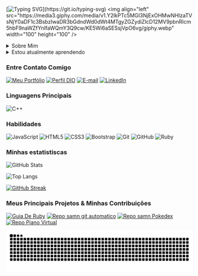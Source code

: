<!-- Imagem de fundo animado 
<p align="center">
  <img src="https://media4.giphy.com/media/v1.Y2lkPTc5MGI3NjExaXV2ZGU1OG9ob3oyeGNlNHA1aGE0NnRndjlvdHdqd2l5ZWwyNDBqYiZlcD12MV9pbnRlcm5hbF9naWZfYnlfaWQmY3Q9Zw/fiOBAj2ZroZYcoGVQG/giphy.webp" alt="Fundo Animado" width="100%" height="auto">
</p>
-->
[![Typing SVG](https://readme-typing-svg.herokuapp.com?font=Pixelify+Sans&pause=1000&color=F7F7F7&center=true&width=435&lines=Me+Chamo+Sam;SEJA+BEM+VINDO+AO+MEU+PERFIL+!)](https://git.io/typing-svg) <img align="left" src="https://media3.giphy.com/media/v1.Y2lkPTc5MGI3NjExOHMwNHIzaTVsNjY0aDF1c3BsbzIwaDR3bGdndWd0dWt4MTgyZGZydiZlcD12MV9pbnRlcm5hbF9naWZfYnlfaWQmY3Q9cw/KE5Wi6aSESsjVpO6vg/giphy.webp" width="100" height="100" />

<details>
  <summary>Sobre Mim</summary>
  - <img src="https://raw.githubusercontent.com/Tarikul-Islam-Anik/Animated-Fluent-Emojis/master/Emojis/Hand%20gestures/Waving%20Hand.png" alt="Waving Hand" width="25" height="25" /> Sam (Samuel Gueds)
   23 anos
  
</details>

<details>
  <summary>Estou atualmente aprendendo</summary>
- DevGames

</details>



### Entre Contato Comigo

[![Meu Portfólio](https://img.shields.io/badge/-Meu%20Portifolio%20-0d1117?style=for-the-badge&logo=firefox&logoColor=c9d1d9)](https://samngueds.github.io/Portfolio/)
[![Perfil DIO](https://img.shields.io/badge/-Meu%20Perfil%20na%20DIO-0d1117?style=for-the-badge&logo=freecodecamp&logoColor=c9d1d9)](https://www.dio.me/users/samnsgueds)
[![E-mail](https://img.shields.io/badge/-Gmail-0d1117?style=for-the-badge&logo=gmail&logoColor=c9d1d9)](mailto:samngueds@gmail.com)
[![LinkedIn](https://img.shields.io/badge/-LinkedIn-0d1117?style=for-the-badge&logo=linkedin&logoColor=c9d1d9)](https://www.linkedin.com/in/samuel-guedes-b899231ab/)
<!--[![Discord](https://img.shields.io/badge/-Discord-0d1117?style=for-the-badge&logo=discord&logoColor=c9d1d9)](_samn_)-->


### Linguagens Principais
![C++](https://img.shields.io/badge/C++-0d1117?style=flat-square&logo=C%2B%2B&logoColor=c9d1d9)
<!--![java](https://img.shields.io/badge/Java-0d1117?style=for-the-badge&logo=openjdk&logoColor=c9d1d9)
![C#](https://img.shields.io/badge/C%23-0d1117?style=for-the-badge&logo=csharp&logoColor=c9d1d9)-->




### Habilidades
![JavaScript](https://img.shields.io/badge/JavaScript-0d1117?style=for-the-badge&logo=javascript&logoColor=c9d1d9)
![HTML5](https://img.shields.io/badge/HTML5-0d1117?style=for-the-badge&logo=html5&logoColor=c9d1d9)
![CSS3](https://img.shields.io/badge/CSS3-0d1117?style=for-the-badge&logo=css3&logoColor=c9d1d9)
![Bootstrap](https://img.shields.io/badge/Bootstrap-0d1117?style=for-the-badge&logo=bootstrap&logoColor=c9d1d9)
![Git](https://img.shields.io/badge/Git-0d1117?style=for-the-badge&logo=git&logoColor=c9d1d9)
![GitHub](https://img.shields.io/badge/GitHub-0d1117?style=for-the-badge&logo=github&logoColor=c9d1d9)
![Ruby](https://img.shields.io/badge/Ruby-0d1117?style=for-the-badge&logo=ruby&logoColor=c9d1d9)



### Minhas estatistiscas
<!-- https://media1.tenor.com/m/iBC-JnnEcaQAAAAC/xp-windows.gif
<img align="margin-rigth: 100px;" src="https://i.gifer.com/origin/9a/9a85181d85f957e7b67a08255807107d_w200.webp" width="190" height="200" />-->
![GitHub Stats](https://github-readme-stats.vercel.app/api?username=Samngueds&theme=transparent&bg_color=0d1117&border_color=c9d1d9&show_icons=true&icon_color=c9d1d9&title_color=c9d1d9&text_color=ffffff)
<!--
https://media1.tenor.com/m/3B9fNHbfAxcAAAAC/anime-animecomputer.gif
https://media.tenor.com/8Yp9XkSvkPIAAAAi/rei-ayanami-bread.gif
<img align="margin-rigth: 100px;" src="https://media1.tenor.com/m/3B9fNHbfAxcAAAAC/anime-animecomputer.gif" width="250" height="180" />-->
![Top Langs](https://github-readme-stats.vercel.app/api/top-langs/?username=Samngueds&layout=compact&bg_color=0d1117&border_color=c9d1d9&title_color=c9d1d9&text_color=ffffff)
<!--
<img src="https://media1.tenor.com/m/aAo5LNwJwRwAAAAC/machine-anime.gif"  width="300" height="195" /> -->
[![GitHub Streak](https://github-readme-streak-stats.herokuapp.com?user=Samngueds&locale=pt_br&theme=dark&background=0D1117&border=C9D1D9&stroke=C9D1D9&ring=C9D1D9&fire=8B0911&currStreakNum=C9D1D9&sideNums=C9D1D9&currStreakLabel=C9D1D9&sideLabels=C9D1D9&dates=C9D1D9&excludeDaysLabel=C9D1D9)](https://git.io/streak-stats)

### Meus Principais Projetos & Minhas Contribuições

[![Guia De Ruby](https://github-readme-stats.vercel.app/api/pin/?username=Samngueds&repo=Aprendendo-Ruby&bg_color=0d1117&border_color=c9d1d9&show_icons=true&icon_color=c9d1d9&title_color=c9d1d9&text_color=ffffff)](https://github.com/Samngueds/Aprendendo-Ruby)
[![Repo samn git automatico](https://github-readme-stats.vercel.app/api/pin/?username=samngueds&repo=Script-Comandos-de-Push-prontos&bg_color=0d1117&border_color=c9d1d9&show_icons=true&icon_color=c9d1d9&title_color=c9d1d9&text_color=ffffff)](https://github.com/Samngueds/Script-Comandos-de-Push-prontos)
[![Repo samn Pokedex](https://github-readme-stats.vercel.app/api/pin/?username=samngueds&repo=Poke-Dex&bg_color=0d1117&border_color=c9d1d9&show_icons=true&icon_color=c9d1d9&title_color=c9d1d9&text_color=ffffff)](https://github.com/Samngueds/Poke-Dex)
[![Repo Piano Virtual](https://github-readme-stats.vercel.app/api/pin/?username=Samngueds&repo=Piano-Virtual-Feito-em-Js&bg_color=0d1117&border_color=c9d1d9&show_icons=true&icon_color=c9d1d9&title_color=c9d1d9&text_color=ffffff)](https://github.com/elidianaandrade/dio-lab-open-source)


![Snake GIF](https://github.com/Samngueds/Samngueds/blob/output/github-snake-dark.svg)
